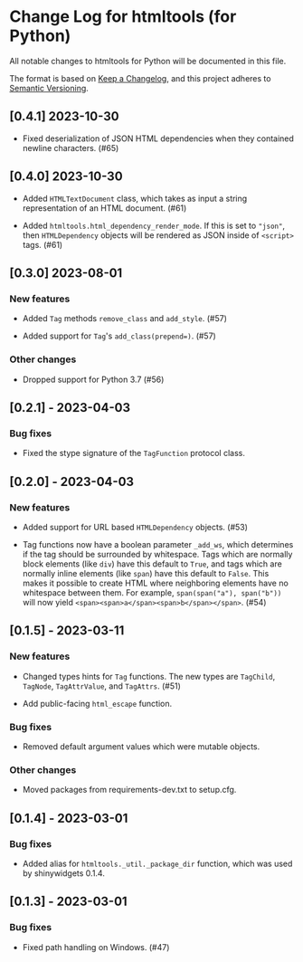 # Change Log for htmltools (for Python)

All notable changes to htmltools for Python will be documented in this file.

The format is based on [Keep a Changelog](https://keepachangelog.com/en/1.0.0/),
and this project adheres to [Semantic Versioning](https://semver.org/spec/v2.0.0.html).


## [0.4.1] 2023-10-30

* Fixed deserialization of JSON HTML dependencies when they contained newline characters. (#65)


## [0.4.0] 2023-10-30

* Added `HTMLTextDocument` class, which takes as input a string representation of an HTML document. (#61)

* Added `htmltools.html_dependency_render_mode`. If this is set to `"json"`, then `HTMLDependency` objects will be rendered as JSON inside of `<script>` tags. (#61)


## [0.3.0] 2023-08-01

### New features

* Added `Tag` methods `remove_class` and `add_style`. (#57)

* Added support for `Tag`'s `add_class(prepend=)`. (#57)

### Other changes

* Dropped support for Python 3.7 (#56)


## [0.2.1] - 2023-04-03

### Bug fixes

* Fixed the stype signature of the `TagFunction` protocol class.


## [0.2.0] - 2023-04-03

### New features

* Added support for URL based `HTMLDependency` objects. (#53)

* Tag functions now have a boolean parameter `_add_ws`, which determines if the tag should be surrounded by whitespace. Tags which are normally block elements (like `div`) have this default to `True`, and tags which are normally inline elements (like `span`) have this default to `False`. This makes it possible to create HTML where neighboring elements have no whitespace between them. For example, `span(span("a"), span("b"))` will now yield `<span><span>a</span><span>b</span></span>`. (#54)


## [0.1.5] - 2023-03-11

### New features

* Changed types hints for `Tag` functions. The new types are `TagChild`, `TagNode`, `TagAttrValue`, and `TagAttrs`. (#51)

* Add public-facing `html_escape` function.

### Bug fixes

* Removed default argument values which were mutable objects.

### Other changes

* Moved packages from requirements-dev.txt to setup.cfg.


## [0.1.4] - 2023-03-01

### Bug fixes

* Added alias for `htmltools._util._package_dir` function, which was used by shinywidgets 0.1.4.


## [0.1.3] - 2023-03-01

### Bug fixes

* Fixed path handling on Windows. (#47)
